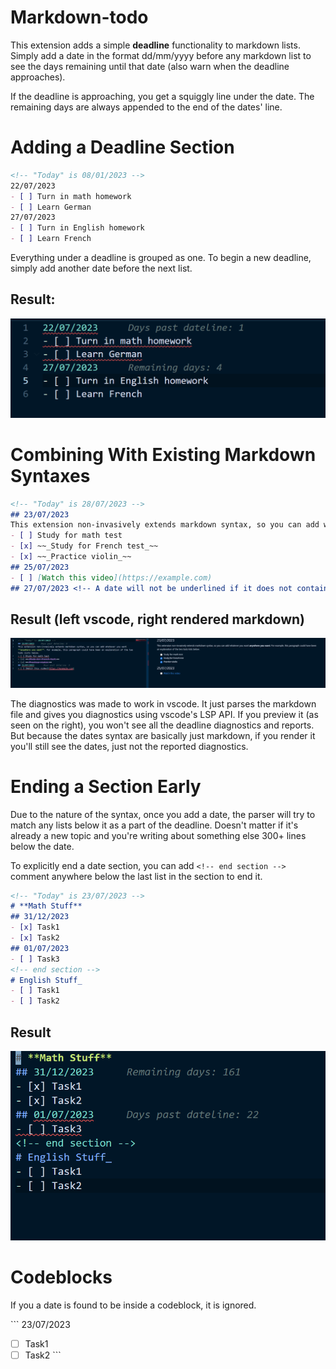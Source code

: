 # Markdown-todo

This extension adds a simple **deadline** functionality to markdown lists. Simply add a date in the format dd/mm/yyyy before any markdown list to see the days remaining until that date (also warn when the deadline approaches). 

If the deadline is approaching, you get a squiggly line under the date. The remaining days are always appended to the end of the dates' line.

# **Adding a Deadline Section**

```md
<!-- "Today" is 08/01/2023 -->
22/07/2023
- [ ] Turn in math homework
- [ ] Learn German
27/07/2023
- [ ] Turn in English homework
- [ ] Learn French
```

Everything under a deadline is grouped as one. To begin a new deadline, simply add another date before the next list.

## Result:

![adding dates example](assets/adding-dates.png) 

# **Combining With Existing Markdown Syntaxes**

```md
<!-- "Today" is 28/07/2023 -->
## 23/07/2023
This extension non-invasively extends markdown syntax, so you can add whatever you want **anywhere you want**. For example, this paragraph could have been an explanation of the two todo lists below. 
- [ ] Study for math test
- [x] ~~_Study for French test_~~
- [x] ~~_Practice violin_~~
## 25/07/2023
- [ ] [Watch this video](https://example.com)
## 27/07/2023 <!-- A date will not be underlined if it does not contain any lists. -->
```

## Result (left vscode, right rendered markdown)

![dates and markdown example](assets/dates-and-markdown-syntaxes.png)

The diagnostics was made to work in vscode. It just parses the markdown file and gives you diagnostics using vscode's LSP API. If you preview it (as seen on the right), you won't see all the deadline diagnostics and reports. But because the dates syntax are basically just markdown, if you render it you'll still see the dates, just not the reported diagnostics.

# **Ending a Section Early**

Due to the nature of the syntax, once you add a date, the parser will try to match any lists below it as a part of the deadline. Doesn't matter if it's already a new topic and you're writing about something else 300+ lines below the date.

To explicitly end a date section, you can add `<!-- end section -->` comment anywhere below the last list in the section to end it. 

```md
<!-- "Today" is 23/07/2023 -->
# **Math Stuff**
## 31/12/2023
- [x] Task1
- [x] Task2
## 01/07/2023
- [ ] Task3
<!-- end section -->
# English Stuff_ 
- [ ] Task1
- [ ] Task2
```

## Result

![opting out example](assets/opting-out.png)

# Codeblocks

If you a date is found to be inside a codeblock, it is ignored.

\`\`\`
23/07/2023 <!-- Won't be parsed for diagnostics -->
- [ ] Task1
- [ ] Task2
\`\`\`